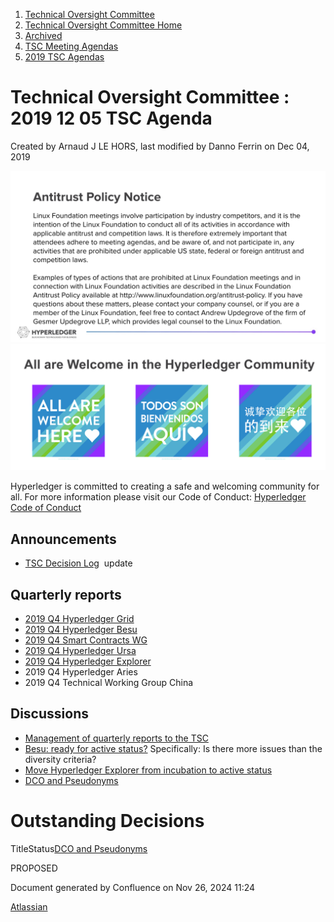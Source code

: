 1. [Technical Oversight Committee](index.html)
2. [Technical Oversight Committee Home](Technical-Oversight-Committee-Home_21430274.html)
3. [Archived](Archived_21447696.html)
4. [TSC Meeting Agendas](TSC-Meeting-Agendas_21448768.html)
5. [2019 TSC Agendas](2019-TSC-Agendas_21448769.html)

# Technical Oversight Committee : 2019 12 05 TSC Agenda

Created by Arnaud J LE HORS, last modified by Danno Ferrin on Dec 04, 2019

![](attachments/21431877/21448548.png?height=250) ![](attachments/21431877/21448549.png?height=250)

Hyperledger is committed to creating a safe and welcoming community for all. For more information please visit our Code of Conduct: [Hyperledger Code of Conduct](https://lf-hyperledger.atlassian.net/wiki/spaces/HYP/pages/19595281/Hyperledger+Code+of+Conduct)

## Announcements

- [TSC Decision Log](https://lf-hyperledger.atlassian.net/wiki/display/TSC/TSC+Decision+Log?src=contextnavpagetreemode)  update

## Quarterly reports

- [2019 Q4 Hyperledger Grid](https://lf-hyperledger.atlassian.net/wiki/display/HYP/2019+Q4+Hyperledger+Grid)
- [2019 Q4 Hyperledger Besu](/wiki/pages/createpage.action?spaceKey=HYP&title=2019%20Q4%20Hyperledger%20Besu)
- [2019 Q4 Smart Contracts WG](https://lf-hyperledger.atlassian.net/wiki/spaces/HYP/pages/19599908/2019+Q4+Smart+Contracts+WG)
- [2019 Q4 Hyperledger Ursa](2019-Q4-Hyperledger-Ursa_21437943.html)
- [2019 Q4 Hyperledger Explorer](/wiki/pages/createpage.action?spaceKey=HYP&title=2019%20Q4%20Hyperledger%20Explorer)
- 2019 Q4 Hyperledger Aries
- 2019 Q4 Technical Working Group China

## Discussions

- [Management of quarterly reports to the TSC](https://lf-hyperledger.atlassian.net/wiki/display/TSC/Management+of+quarterly+reports+to+the+TSC)
- [Besu: ready for active status?](https://lf-hyperledger.atlassian.net/wiki/pages/viewpage.action?pageId=21437283) Specifically: Is there more issues than the diversity criteria?
- [Move Hyperledger Explorer from incubation to active status](https://lf-hyperledger.atlassian.net/wiki/display/TSC/Move+Hyperledger+Explorer+from+incubation+to+active+status)
- [DCO and Pseudonyms](https://lf-hyperledger.atlassian.net/wiki/display/TSC/DCO+and+Pseudonyms)

# Outstanding Decisions

TitleStatus[DCO and Pseudonyms](/wiki/spaces/TSC/pages/21430435/DCO+and+Pseudonyms)

PROPOSED 

Document generated by Confluence on Nov 26, 2024 11:24

[Atlassian](http://www.atlassian.com/)

